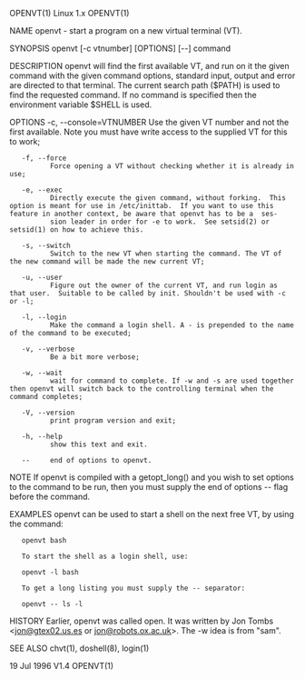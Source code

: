 OPENVT(1)                                                                                         Linux 1.x                                                                                         OPENVT(1)

NAME
       openvt - start a program on a new virtual terminal (VT).

SYNOPSIS
       openvt [-c vtnumber] [OPTIONS] [--] command

DESCRIPTION
       openvt  will  find  the  first  available  VT, and run on it the given command with the given command options, standard input, output and error are directed to that terminal. The current search path
       ($PATH) is used to find the requested command. If no command is specified then the environment variable $SHELL is used.

   OPTIONS
       -c, --console=VTNUMBER
              Use the given VT number and not the first available. Note you must have write access to the supplied VT for this to work;

       -f, --force
              Force opening a VT without checking whether it is already in use;

       -e, --exec
              Directly execute the given command, without forking.  This option is meant for use in /etc/inittab.  If you want to use this feature in another context, be aware that openvt has to be a  ses‐
              sion leader in order for -e to work.  See setsid(2) or setsid(1) on how to achieve this.

       -s, --switch
              Switch to the new VT when starting the command. The VT of the new command will be made the new current VT;

       -u, --user
              Figure out the owner of the current VT, and run login as that user.  Suitable to be called by init. Shouldn't be used with -c or -l;

       -l, --login
              Make the command a login shell. A - is prepended to the name of the command to be executed;

       -v, --verbose
              Be a bit more verbose;

       -w, --wait
              wait for command to complete. If -w and -s are used together then openvt will switch back to the controlling terminal when the command completes;

       -V, --version
              print program version and exit;

       -h, --help
              show this text and exit.

       --     end of options to openvt.

NOTE
       If openvt is compiled with a getopt_long() and you wish to set options to the command to be run, then you must supply the end of options -- flag before the command.

EXAMPLES
       openvt can be used to start a shell on the next free VT, by using the command:

       openvt bash

       To start the shell as a login shell, use:

       openvt -l bash

       To get a long listing you must supply the -- separator:

       openvt -- ls -l

HISTORY
       Earlier, openvt was called open.  It was written by Jon Tombs <jon@gtex02.us.es or jon@robots.ox.ac.uk>.  The -w idea is from "sam".

SEE ALSO
       chvt(1), doshell(8), login(1)

19 Jul 1996                                                                                          V1.4                                                                                           OPENVT(1)
